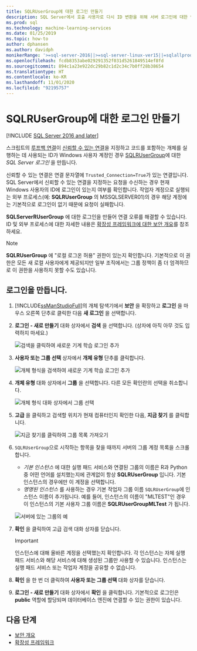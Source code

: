 ```yaml
---
title: SQLRUserGroup에 대한 로그인 만들기
description: SQL Server에서 호출 사용자로 다시 ID 변환을 위해 서버 로그인에 대한 암시적 인증을 사용하여 SQLRUserGroup용 로그인을 만듭니다.
ms.prod: sql
ms.technology: machine-learning-services
ms.date: 01/25/2019
ms.topic: how-to
author: dphansen
ms.author: davidph
monikerRange: '>=sql-server-2016||>=sql-server-linux-ver15||=sqlallproducts-allversions'
ms.openlocfilehash: fcdb8353abe029291352f031d5261849514ef8fd
ms.sourcegitcommit: 894c1a23e922dc29b82c1d2c34c7b0ff28b38654
ms.translationtype: HT
ms.contentlocale: ko-KR
ms.lasthandoff: 11/01/2020
ms.locfileid: "92195757"
---
```

# <a name="create-a-login-for-sqlrusergroup"></a>SQLRUserGroup에 대한 로그인 만들기
[!INCLUDE [SQL Server 2016 and later](../../includes/applies-to-version/sqlserver2016.md)]

스크립트의 [루프백 연결](../../relational-databases/security/authentication-access/create-a-login.md)이 [신뢰할 수 있는 연결](../concepts/security.md#sqlrusergroup)을 지정하고 코드를 포함하는 개체를 실행하는 데 사용되는 ID가 Windows 사용자 계정인 경우 [SQLRUserGroup](../../machine-learning/concepts/security.md#implied-authentication)에 대한 *SQL Server 로그인* 을 만듭니다.

신뢰할 수 있는 연결은 연결 문자열에 `Trusted_Connection=True`가 있는 연결입니다. SQL Server에서 신뢰할 수 있는 연결을 지정하는 요청을 수신하는 경우 현재 Windows 사용자의 ID에 로그인이 있는지 여부를 확인합니다. 작업자 계정으로 실행되는 외부 프로세스(예: **SQLRUserGroup** 의 MSSQLSERVER01)의 경우 해당 계정에는 기본적으로 로그인이 없기 때문에 요청이 실패합니다.

**SQLServerRUserGroup** 에 대한 로그인을 만들어 연결 오류를 해결할 수 있습니다. ID 및 외부 프로세스에 대한 자세한 내용은 [확장성 프레임워크에 대한 보안 개요](../concepts/security.md)를 참조하세요.

> [!Note]
> **SQLRUserGroup** 에 "로컬 로그온 허용" 권한이 있는지 확인합니다. 기본적으로 이 권한은 모든 새 로컬 사용자에게 제공되지만 일부 조직에서는 그룹 정책이 좀 더 엄격하므로 이 권한을 사용하지 못할 수도 있습니다.

## <a name="create-a-login"></a>로그인을 만듭니다.

1. [!INCLUDE[ssManStudioFull](../../includes/ssmanstudiofull-md.md)]의 개체 탐색기에서 **보안** 을 확장하고 **로그인** 을 마우스 오른쪽 단추로 클릭한 다음 **새 로그인** 을 선택합니다.

2. **로그인 - 새로 만들기** 대화 상자에서 **검색** 을 선택합니다. (상자에 아직 아무 것도 입력하지 마세요.)
    
     ![검색을 클릭하여 새로운 기계 학습 로그인 추가](media/implied-auth-login1.png "검색을 클릭하여 새로운 기계 학습 로그인 추가")

3. **사용자 또는 그룹 선택** 상자에서 **개체 유형** 단추를 클릭합니다.

     ![개체 형식을 검색하여 새로운 기계 학습 로그인 추가](media/implied-auth-login2.png "개체 형식을 검색하여 새로운 기계 학습 로그인 추가")

4. **개체 유형** 대화 상자에서 **그룹** 을 선택합니다. 다른 모든 확인란의 선택을 취소합니다.

     ![개체 형식 대화 상자에서 그룹 선택](media/implied-auth-login3.png "개체 형식 대화 상자에서 그룹 선택")

4. **고급** 을 클릭하고 검색할 위치가 현재 컴퓨터인지 확인한 다음, **지금 찾기** 를 클릭합니다.

     ![지금 찾기를 클릭하여 그룹 목록 가져오기](media/implied-auth-login4.png "지금 찾기를 클릭하여 그룹 목록 가져오기")

5. `SQLRUserGroup`으로 시작하는 항목을 찾을 때까지 서버의 그룹 계정 목록을 스크롤합니다.
    
    + _기본 인스턴스_ 에 대한 실행 패드 서비스와 연결된 그룹의 이름은 R과 Python 중 어떤 언어를 설치했는지에 관계없이 항상 **SQLRUserGroup** 입니다. 기본 인스턴스의 경우에만 이 계정을 선택합니다.
    + _명명된 인스턴스_ 를 사용하는 경우 기본 작업자 그룹 이름 `SQLRUserGroup`에 인스턴스 이름이 추가됩니다. 예를 들어, 인스턴스의 이름이 "MLTEST"인 경우 이 인스턴스의 기본 사용자 그룹 이름은 **SQLRUserGroupMLTest** 가 됩니다.
 
    ![서버에 있는 그룹의 예](media/implied-auth-login5.png "서버에 있는 그룹의 예")
   
5. **확인** 을 클릭하여 고급 검색 대화 상자를 닫습니다.

    > [!IMPORTANT]
    > 인스턴스에 대해 올바른 계정을 선택했는지 확인합니다. 각 인스턴스는 자체 실행 패드 서비스와 해당 서비스에 대해 생성된 그룹만 사용할 수 있습니다. 인스턴스는 실행 패드 서비스 또는 작업자 계정을 공유할 수 없습니다.

6. **확인** 을 한 번 더 클릭하여 **사용자 또는 그룹 선택** 대화 상자를 닫습니다.

7. **로그인 - 새로 만들기** 대화 상자에서 **확인** 을 클릭합니다. 기본적으로 로그인은 **public** 역할에 할당되며 데이터베이스 엔진에 연결할 수 있는 권한이 있습니다.

## <a name="next-steps"></a>다음 단계

+ [보안 개요](../concepts/security.md)
+ [확장성 프레임워크](../concepts/extensibility-framework.md)